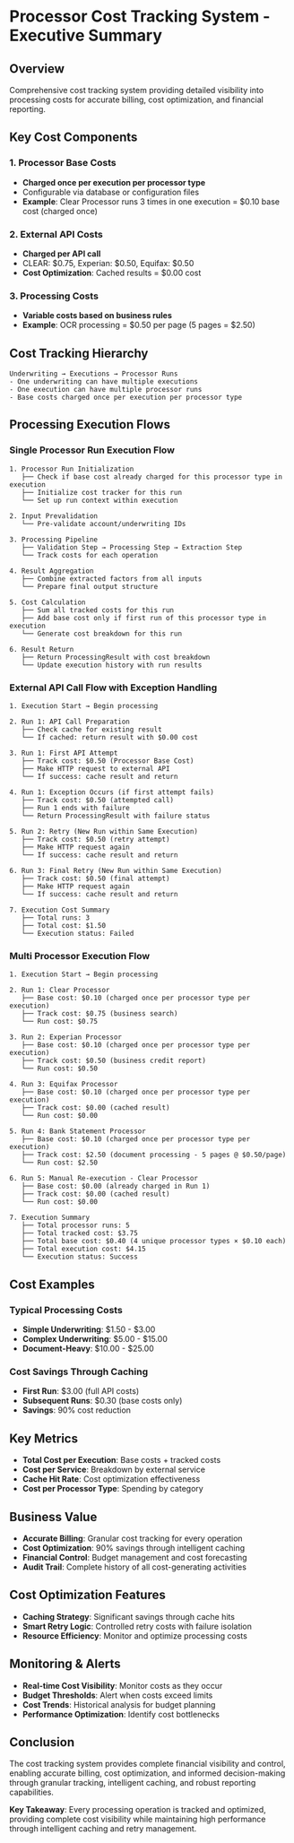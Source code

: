 # Processor Cost Tracking System - Executive Summary

## Overview
Comprehensive cost tracking system providing detailed visibility into processing costs for accurate billing, cost optimization, and financial reporting.

## Key Cost Components

### 1. Processor Base Costs
- **Charged once per execution per processor type**
- Configurable via database or configuration files
- **Example**: Clear Processor runs 3 times in one execution = $0.10 base cost (charged once)

### 2. External API Costs
- **Charged per API call**
- CLEAR: $0.75, Experian: $0.50, Equifax: $0.50
- **Cost Optimization**: Cached results = $0.00 cost

### 3. Processing Costs
- **Variable costs based on business rules**
- **Example**: OCR processing = $0.50 per page (5 pages = $2.50)

## Cost Tracking Hierarchy
```
Underwriting → Executions → Processor Runs
- One underwriting can have multiple executions
- One execution can have multiple processor runs
- Base costs charged once per execution per processor type
```

## Processing Execution Flows

### Single Processor Run Execution Flow
```
1. Processor Run Initialization
   ├── Check if base cost already charged for this processor type in execution
   ├── Initialize cost tracker for this run
   └── Set up run context within execution

2. Input Prevalidation
   └── Pre-validate account/underwriting IDs

3. Processing Pipeline
   ├── Validation Step → Processing Step → Extraction Step
   └── Track costs for each operation

4. Result Aggregation
   ├── Combine extracted factors from all inputs
   └── Prepare final output structure

5. Cost Calculation
   ├── Sum all tracked costs for this run
   ├── Add base cost only if first run of this processor type in execution
   └── Generate cost breakdown for this run

6. Result Return
   ├── Return ProcessingResult with cost breakdown
   └── Update execution history with run results
```

### External API Call Flow with Exception Handling
```
1. Execution Start → Begin processing

2. Run 1: API Call Preparation
   ├── Check cache for existing result
   └── If cached: return result with $0.00 cost

3. Run 1: First API Attempt
   ├── Track cost: $0.50 (Processor Base Cost)
   ├── Make HTTP request to external API
   └── If success: cache result and return

4. Run 1: Exception Occurs (if first attempt fails)
   ├── Track cost: $0.50 (attempted call)
   ├── Run 1 ends with failure
   └── Return ProcessingResult with failure status

5. Run 2: Retry (New Run within Same Execution)
   ├── Track cost: $0.50 (retry attempt)
   ├── Make HTTP request again
   └── If success: cache result and return

6. Run 3: Final Retry (New Run within Same Execution)
   ├── Track cost: $0.50 (final attempt)
   ├── Make HTTP request again
   └── If success: cache result and return

7. Execution Cost Summary
   ├── Total runs: 3
   ├── Total cost: $1.50
   └── Execution status: Failed
```

### Multi Processor Execution Flow
```
1. Execution Start → Begin processing

2. Run 1: Clear Processor
   ├── Base cost: $0.10 (charged once per processor type per execution)
   ├── Track cost: $0.75 (business search)
   └── Run cost: $0.75

3. Run 2: Experian Processor
   ├── Base cost: $0.10 (charged once per processor type per execution)
   ├── Track cost: $0.50 (business credit report)
   └── Run cost: $0.50

4. Run 3: Equifax Processor
   ├── Base cost: $0.10 (charged once per processor type per execution)
   ├── Track cost: $0.00 (cached result)
   └── Run cost: $0.00

5. Run 4: Bank Statement Processor
   ├── Base cost: $0.10 (charged once per processor type per execution)
   ├── Track cost: $2.50 (document processing - 5 pages @ $0.50/page)
   └── Run cost: $2.50

6. Run 5: Manual Re-execution - Clear Processor
   ├── Base cost: $0.00 (already charged in Run 1)
   ├── Track cost: $0.00 (cached result)
   └── Run cost: $0.00

7. Execution Summary
   ├── Total processor runs: 5
   ├── Total tracked cost: $3.75
   ├── Total base cost: $0.40 (4 unique processor types × $0.10 each)
   ├── Total execution cost: $4.15
   └── Execution status: Success
```

## Cost Examples

### Typical Processing Costs
- **Simple Underwriting**: $1.50 - $3.00
- **Complex Underwriting**: $5.00 - $15.00
- **Document-Heavy**: $10.00 - $25.00

### Cost Savings Through Caching
- **First Run**: $3.00 (full API costs)
- **Subsequent Runs**: $0.30 (base costs only)
- **Savings**: 90% cost reduction

## Key Metrics
- **Total Cost per Execution**: Base costs + tracked costs
- **Cost per Service**: Breakdown by external service
- **Cache Hit Rate**: Cost optimization effectiveness
- **Cost per Processor Type**: Spending by category

## Business Value
- **Accurate Billing**: Granular cost tracking for every operation
- **Cost Optimization**: 90% savings through intelligent caching
- **Financial Control**: Budget management and cost forecasting
- **Audit Trail**: Complete history of all cost-generating activities

## Cost Optimization Features
- **Caching Strategy**: Significant savings through cache hits
- **Smart Retry Logic**: Controlled retry costs with failure isolation
- **Resource Efficiency**: Monitor and optimize processing costs

## Monitoring & Alerts
- **Real-time Cost Visibility**: Monitor costs as they occur
- **Budget Thresholds**: Alert when costs exceed limits
- **Cost Trends**: Historical analysis for budget planning
- **Performance Optimization**: Identify cost bottlenecks

## Conclusion
The cost tracking system provides complete financial visibility and control, enabling accurate billing, cost optimization, and informed decision-making through granular tracking, intelligent caching, and robust reporting capabilities.

**Key Takeaway**: Every processing operation is tracked and optimized, providing complete cost visibility while maintaining high performance through intelligent caching and retry management.
